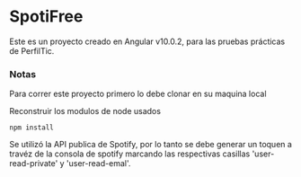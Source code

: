 # SpotiFree

Este es un proyecto creado en Angular v10.0.2, para las pruebas prácticas de PerfilTic.

### Notas
Para correr este proyecto primero lo debe clonar en su maquina local

Reconstruir los modulos de node usados 
```
npm install
```

Se utilizó la API publica de Spotify, por lo tanto se debe generar un toquen a travéz de la consola de spotify marcando las respectivas casillas 'user-read-private' y 'user-read-emal'.